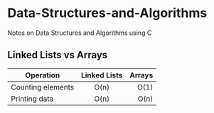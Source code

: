 # Data-Structures-and-Algorithms
Notes on Data Structures and Algorithms using C

## Linked Lists vs Arrays 

| Operation        | Linked Lists          | Arrays  |
| -----------------|:---------------------:| -------:|
| Counting elements| O(n)                  | O(1)    |
| Printing data    | O(n)                  | O(n)    |
